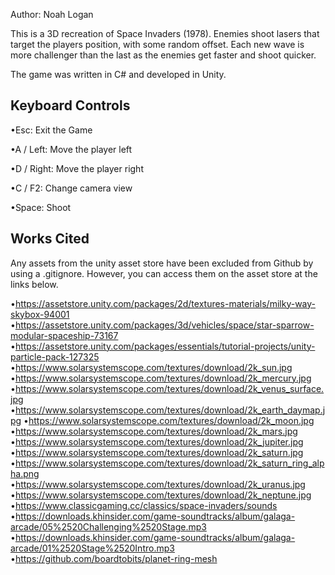 Author: Noah Logan

This is a 3D recreation of Space Invaders (1978). Enemies shoot lasers that target the players position, with some random offset.
Each new wave is more challenger than the last as the enemies get faster and shoot quicker.

The game was written in C# and developed in Unity.

Keyboard Controls
-----------------
•Esc: Exit the Game

•A / Left: Move the player left

•D / Right: Move the player right

•C / F2: Change camera view

•Space: Shoot

Works Cited
-----------
Any assets from the unity asset store have been excluded from Github by using a .gitignore. However, you can access them on the asset store at the links below.

•https://assetstore.unity.com/packages/2d/textures-materials/milky-way-skybox-94001
•https://assetstore.unity.com/packages/3d/vehicles/space/star-sparrow-modular-spaceship-73167
•https://assetstore.unity.com/packages/essentials/tutorial-projects/unity-particle-pack-127325
•https://www.solarsystemscope.com/textures/download/2k_sun.jpg
•https://www.solarsystemscope.com/textures/download/2k_mercury.jpg
•https://www.solarsystemscope.com/textures/download/2k_venus_surface.jpg
•https://www.solarsystemscope.com/textures/download/2k_earth_daymap.jpg
•https://www.solarsystemscope.com/textures/download/2k_moon.jpg
•https://www.solarsystemscope.com/textures/download/2k_mars.jpg
•https://www.solarsystemscope.com/textures/download/2k_jupiter.jpg
•https://www.solarsystemscope.com/textures/download/2k_saturn.jpg
•https://www.solarsystemscope.com/textures/download/2k_saturn_ring_alpha.png
•https://www.solarsystemscope.com/textures/download/2k_uranus.jpg
•https://www.solarsystemscope.com/textures/download/2k_neptune.jpg                      
•https://www.classicgaming.cc/classics/space-invaders/sounds                
•https://downloads.khinsider.com/game-soundtracks/album/galaga-arcade/05%2520Challenging%2520Stage.mp3                      
•https://downloads.khinsider.com/game-soundtracks/album/galaga-arcade/01%2520Stage%2520Intro.mp3                      
•https://github.com/boardtobits/planet-ring-mesh                                
